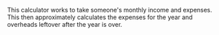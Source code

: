 This calculator works to take someone's monthly income and expenses. This then approximately calculates the expenses for the year and overheads leftover after the year is over.
